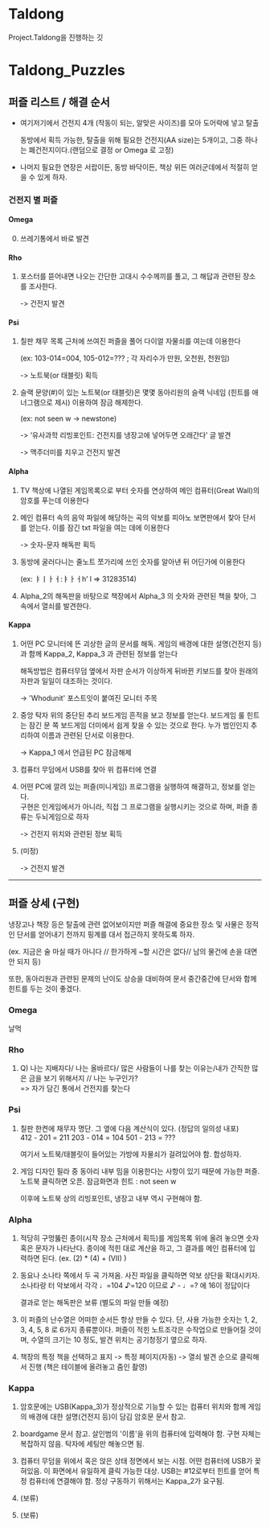 # Taldong

Project.Taldong을 진행하는 깃


# Taldong_Puzzles


## 퍼즐 리스트 / 해결 순서



- 여기저기에서 건전지 4개 (작동이 되는, 알맞은 사이즈)를 모아 도어락에 넣고 탈출

   동방에서 획득 가능한, 탈출을 위해 필요한 건전지(AA size)는 5개이고, 그중 하나는 폐건전지이다.(랜덤으로 결정 or Omega 로 고정)



- 나머지 필요한 연장은 서랍이든, 동방 바닥이든, 책상 위든 여러군데에서 적절히 얻을 수 있게 하자.



### 건전지 별 퍼즐 


#### Omega  

 0.  쓰레기통에서 바로 발견 

 

#### Rho

 1.  포스터를 뜯어내면 나오는 간단한 고대시 수수께끼를 풀고, 그 해답과 관련된 장소를 조사한다.

     -> 건전지 발견

 

#### Psi

 1. 칠판 채무 목록 근처에 쓰여진 퍼즐을 풀어 다이얼 자물쇠를 여는데 이용한다 
 
    (ex: 103-014=004, 105-012=??? ; 각 자리수가 만원, 오천원, 천원임) 

     -> 노트북(or 태블릿) 획득



 2. 슬랙 문양(#)이 있는 노트북(or 태블릿)은 몇몇 동아리원의 슬랙 닉네임 (힌트를 애너그램으로 제시) 이용하여 잠금 해제한다. 

    (ex: not seen w -> newstone) 
  
    -> ‘유사과학 리빙포인트: 건전지를 냉장고에 넣어두면 오래간다’ 글 발견 

    -> 맥주더미를 치우고 건전지 발견



#### Alpha

 1. TV 책상에 나열된 게임목록으로 부터 숫자를 연상하여 메인 컴퓨터(Great Wall)의 암호를 푸는데 이용한다 



 2. 메인 컴퓨터 속의 음악 파일에 해당하는 곡의 악보를 피아노 보면판에서 찾아 단서를 얻는다. 이를 잠긴 txt 파일을 여는 데에 이용한다 

    -> 숫자-문자 해독판 획득

 

 3. 동방에 굴러다니는 줄노트 쪼가리에 쓰인 숫자를 알아낸 뒤 어딘가에 이용한다
 
    (ex: ㅑㅣㅏㅓ:ㅑㅏㅓh’ l  => 31283514)

 

 4. Alpha_2의 해독판을 바탕으로 책장에서 Alpha_3 의 숫자와 관련된 책을 찾아, 그 속에서 열쇠를 발견한다.  





#### Kappa

 1. 어떤 PC 모니터에 뜬 괴상한 글의 문서를 해독. 게임의 배경에 대한 설명(건전지 등)과 함께 Kappa_2, Kappa_3 과 관련된 정보를 얻는다 

    해독방법은 컴퓨터무덤 옆에서 자판 순서가 이상하게 뒤바뀐 키보드를 찾아 원래의 자판과 일일이 대조하는 것이다. 

    -> 'Whodunit' 포스트잇이 붙여진 모니터 주목

 

 2. 중앙 탁자 위의 중단된 추리 보드게임 흔적을 보고 정보를 얻는다. 보드게임 룰 힌트는 잠긴 문 쪽 보드게임 더미에서 쉽게 찾을 수 있는 것으로 한다.
    누가 범인인지 추리하여 이름과 관련된 단서로 이용한다. 

    -> Kappa_1 에서 언급된 PC 잠금해제


 3. 컴퓨터 무덤에서 USB를 찾아 위 컴퓨터에 연결

 
 4. 어떤 PC에 깔려 있는 퍼즐(미니게임) 프로그램을 실행하여 해결하고, 정보를 얻는다.  
    구현은 인게임에서가 아니라, 직접 그 프로그램을 실행시키는 것으로 하며, 퍼즐 종류는 두뇌게임으로 하자

    -> 건전지 위치와 관련된 정보 획득 

 

 5. (미정)

    -> 건전지 발견





---------------------------------------------------------------------------



## 퍼즐 상세 (구현) 



냉장고나 책장 등은 탈출에 관련 없어보이지만 퍼즐 해결에 중요한 장소 및 사물은 정적인 단서를 얻어내기 전까지 핑계를 대서 접근하지 못하도록 하자.



(ex. 지금은 술 마실 때가 아니다 // 한가하게 ~할 시간은 없다// 남의 물건에 손을 대면 안 되지 등) 



또한, 동아리원과 관련된 문제의 난이도 상승을 대비하여 문서 중간중간에 단서와 함께 힌트를 두는 것이 좋겠다. 





### Omega

   날먹

 

### Rho

 1. Q) 나는 지배자다/ 나는 올바르다/ 많은 사람들이 나를 찾는 이유는/내가 간직한 많은 금을 보기 위해서지 // 나는 누구인가?  
    => 자가 담긴 통에서 건전지를 찾는다

 
### Psi

 1. 칠판 한켠에 채무자 명단. 그 옆에 다음 계산식이 있다.  (정답의 일의성 내포)   
    412 - 201 = 211 
    203 - 014 = 104 
    501 - 213 = ???         

    여기서 노트북/태블릿이 들어있는 가방에 자물쇠가 걸려있어야 함. 합성하자.


 2. 게임 디자인 필라 중 동아리 내부 밈을 이용한다는 사항이 있기 때문에 가능한 퍼즐.
    노트북 클릭하면 오픈. 잠금화면과 힌트 : not seen w 
    
    이후에 노트북 상의 리빙포인트, 냉장고 내부 역시 구현해야 함. 


### Alpha

 1. 적당히 구멍뚫린 종이(시작 장소 근처에서 획득)를 게임목록 위에 올려 놓으면 숫자 혹은 문자가 나타난다.
    종이에 적힌 대로 계산을 하고, 그 결과를 메인 컴퓨터에 입력하면 된다. (ex. (2) * (4) + (VII) ) 


 2. 동요나 소나타 쪽에서 두 곡 가져옴. 사진 파일을 클릭하면 악보 상단을 확대시키자.  
    소나타랑 터 악보에서 각각 ♩=104 ♪=120 이므로 ♪ - ♩=? 에 16이 정답이다
 
    결과로 얻는 해독판은 보류 (별도의 파일 만들 예정)


 3. 이 퍼즐의 난수열은 어떠한 순서든 항상 만들 수 있다. 단, 사용 가능한 숫자는 1, 2, 3, 4, 5, 8 로 6가지 종류뿐이다. 
    퍼즐이 적힌 노트조각은 수작업으로 만들어질 것이며, 수열의 크기는 10 정도, 발견 위치는 공기청정기 옆으로 하자. 

 4. 책장의 특정 책을 선택하고 표지 -> 특정 페이지(자동) -> 열쇠 발견 순으로 클릭해서 진행 (책은 테이블에 올려놓고 줌인 촬영) 


### Kappa

 1. 암호문에는 USB(Kappa_3)가 정상적으로 기능할 수 있는 컴퓨터 위치와 함께 게임의 배경에 대한 설명(건전지 등)이 담김
    암호문 문서 참고.


 2. boardgame 문서 참고. 살인범의 '이름'을 위의 컴퓨터에 입력해야 함.
    구현 자체는 복잡하지 않음. 탁자에 세팅만 해놓으면 됨.


 3. 컴퓨터 무덤을 위에서 혹은 앉은 상태 정면에서 보는 시점. 어떤 컴퓨터에 USB가 꽂혀있음. 이 화면에서 유일하게 클릭 가능한 대상.
     USB는 #12로부터 힌트를 얻어 특정 컴퓨터에 연결해야 함. 정상 구동하기 위해서는 Kappa_2가 요구됨.


 4. (보류)


 5. (보류)

